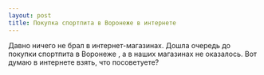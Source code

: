 ```yaml
---
layout: post 
title: Покупка спортпита в Воронеже в интернете 
--- 
```

Давно ничего не брал в интернет-магазинах. Дошла очередь до покупки спортпита в Воронеже , а в наших магазинах не оказалось. Вот думаю в интернете взять, что посоветуете?
